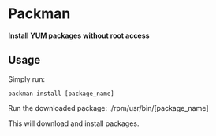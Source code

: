 # Packman
**Install YUM packages without root access**

## Usage

Simply run:

    packman install [package_name]

Run the downloaded package:
    ./rpm/usr/bin/[package_name]

This will download and install packages.
